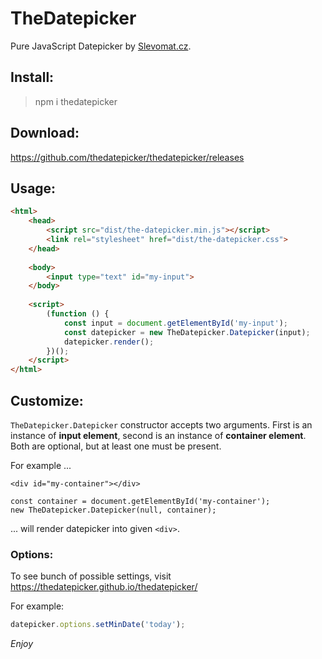 TheDatepicker 
=============

Pure JavaScript Datepicker by [Slevomat.cz](https://www.slevomat.cz).


Install:
--------

> npm i thedatepicker

Download:
---------

https://github.com/thedatepicker/thedatepicker/releases

Usage:
------

```html
<html>
    <head>
        <script src="dist/the-datepicker.min.js"></script>
        <link rel="stylesheet" href="dist/the-datepicker.css">
    </head>
    
    <body>
        <input type="text" id="my-input">
    </body>
    
    <script>
        (function () {
            const input = document.getElementById('my-input');
            const datepicker = new TheDatepicker.Datepicker(input);
            datepicker.render();
        })();
    </script>
</html>
```

Customize:
----------

`TheDatepicker.Datepicker` constructor accepts two arguments. First is an instance of **input element**,
second is an instance of **container element**. Both are optional, but at least one must be present.

For example ...

```
<div id="my-container"></div>

const container = document.getElementById('my-container');
new TheDatepicker.Datepicker(null, container);
```

... will render datepicker into given `<div>`.

### Options:

To see bunch of possible settings, visit https://thedatepicker.github.io/thedatepicker/

For example:

```javascript
datepicker.options.setMinDate('today');
``` 

*Enjoy*
